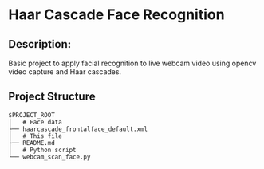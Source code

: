 # Haar Cascade Face Recognition

## Description:
Basic project to apply facial recognition to live webcam video using opencv video capture and Haar cascades.

## Project Structure
```
$PROJECT_ROOT
│   # Face data
├── haarcascade_frontalface_default.xml
│   # This file
├── README.md
│   # Python script
└── webcam_scan_face.py
